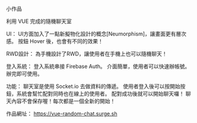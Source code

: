 小作品

利用 VUE 完成的隨機聊天室

UI：
UI方面加入了一點新擬物化設計的概念[Neumorphism]，讓畫面更有層次感。
按鈕 Hover 後，也會有不同的效果！

RWD設計：
為手機設計了RWD，讓使用者在手機上也可以隨機聊天！

登入系統：
登入系統串接 Firebase Auth。
介面簡單，使用者可以快速辦帳號。辦完即可使用。

功能：
聊天室是使用 Socket.io 去做資料的傳遞。
使用者登入後可以按開始按鈕，系統會幫忙配對同時也在線上的使用者。
配對成功後就可以開始聊天囉！
聊天內容不會保存喔！每次都是一個全新的開始！

作品網址：
https://vue-random-chat.surge.sh
